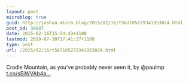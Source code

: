 ```yaml
---
layout: post
microblog: true
guid: http://joshua.micro.blog/2015/02/16/t567185279341953024.html
post_id: 38887
date: 2015-02-16T15:54:43+1100
lastmod: 2019-07-30T17:41:37+1100
type: post
url: /2015/02/16/t567185279341953024.html
---
```

Cradle Mountain, as you've probably never seen it, by @paulmp [t.co/sEjWVAb4a...](https://t.co/sEjWVAb4aa)
